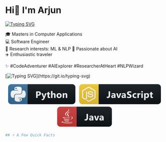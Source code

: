 

# Hi👋 I'm Arjun
[![Typing SVG](https://readme-typing-svg.demolab.com?font=Fira+Code&pause=1000&width=435&lines=Data+Science+%7C+Machine+Learning%7C+NLP)](https://git.io/typing-svg)


🎓 Masters in Computer Applications<br>
💻 Software Engineer<br>
🧠 Research interests: ML & NLP
🤖 Passionate about AI<br>
✈️ Enthusiastic traveler<br>

✨ #CodeAdventurer #AIExplorer #ResearcherAtHeart #NLPWizard

[![Typing SVG](https://readme-typing-svg.demolab.com?font=Fira+Code&pause=1000&width=435&lines=I+can+code+in..+...+...)](https://git.io/typing-svg)

<p align="center">
  <!-- For more icons please follow  https://github.com/MikeCodesDotNET/ColoredBadges -->
  <img src="https://raw.githubusercontent.com/8bithemant/8bithemant/master/svg/dev/languages/python.svg" alt="python" style="vertical-align:top; margin:4px">  
    <img src="https://raw.githubusercontent.com/MikeCodesDotNET/ColoredBadges/master/svg/dev/languages/js.svg" alt="JavaScript" style="vertical-align:top; margin:4px">
    <img src="https://raw.githubusercontent.com/MikeCodesDotNET/ColoredBadges/master/svg/dev/languages/java.svg" alt="Java" style="vertical-align:top; margin:4px">
</p>


```bash
## ⚡️ A Few Quick Facts
```
